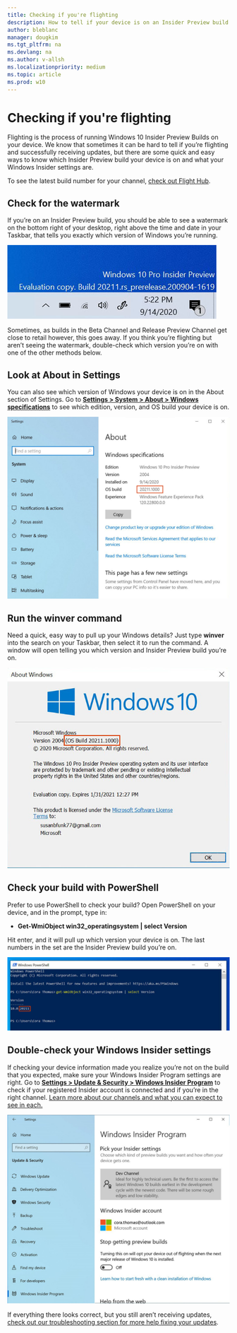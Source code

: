 ```yaml
---
title: Checking if you're flighting
description: How to tell if your device is on an Insider Preview build
author: bleblanc
manager: dougkim
ms.tgt_pltfrm: na
ms.devlang: na
ms.author: v-allsh
ms.localizationpriority: medium
ms.topic: article
ms.prod: w10
---
```


# Checking if you're flighting
Flighting is the process of running Windows 10 Insider Preview Builds on your device. We know that sometimes it can be hard to tell if you’re flighting and successfully receiving updates, but there are some quick and easy ways to know which Insider Preview build your device is on and what your Windows Insider settings are.

To see the latest build number for your channel, [check out Flight Hub](https://docs.microsoft.com/windows-insider/flight-hub/).

## Check for the watermark

If you’re on an Insider Preview build, you should be able to see a watermark on the bottom right of your desktop, right above the time and date in your Taskbar, that tells you exactly which version of Windows you’re running.

![Windows watermark for Windows 10 Insider Preview Builds showing Build 20211.](images/Watermark.jpg "Channels overview and how rings move to them.")

Sometimes, as builds in the Beta Channel and Release Preview Channel get close to retail however, this goes away. If you think you’re flighting but aren’t seeing the watermark, double-check which version you’re on with one of the other methods below.

## Look at About in Settings

You can also see which version of Windows your device is on in the About section of Settings. Go to **[Settings > System > About > Windows specifications](https://aka.ms/AboutSettings)** to see which edition, version, and OS build your device is on.

![Windows' About Settings, scrolled down to the Windows specifications section to highlight your current OS build.](images/About.jpg "Channels overview and how rings move to them.")

## Run the winver command

Need a quick, easy way to pull up your Windows details? Just type **winver** into the search on your Taskbar, then select it to run the command. A window will open telling you which version and Insider Preview build you’re on.

![The About Windows module that pops up from running the winver command, highlighting the Build 20211 the device is on.](images/winver.jpg "Channels overview and how rings move to them.")

## Check your build with PowerShell

Prefer to use PowerShell to check your build? Open PowerShell on your device, and in the prompt, type in:

* **Get-WmiObject win32_operatingsystem | select Version**

Hit enter, and it will pull up which version your device is on. The last numbers in the set are the Insider Preview build you’re on.

![Windows PowerShell running this command to check your version, highlighting that you're on Build 20211.](images/Powershell.jpg "Channels overview and how rings move to them.")

## Double-check your Windows Insider settings

If checking your device information made you realize you’re not on the build that you expected, make sure your Windows Insider Program settings are right. Go to **[Settings > Update & Security > Windows Insider Program](https://aka.ms/WIPSettings)** to check if your registered Insider account is connected and if you’re in the right channel. [Learn more about our channels and what you can expect to see in each.](https://docs.microsoft.com/windows-insider/flighting)

![The Windows Insider Program's section in Settings showing your channel and the Insider account tied to your device.](images/WIP-settings.jpg "Channels overview and how rings move to them.")

If everything there looks correct, but you still aren’t receiving updates, [check out our troubleshooting section for more help fixing your updates](https://docs.microsoft.com/windows-insider/troubleshooting#not-receiving-updates).
